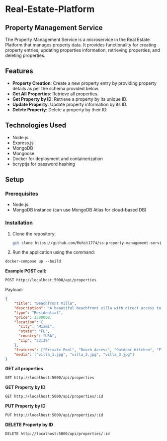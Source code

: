 # Real-Estate-Platform
## Property Management Service

The Property Management Service is a microservice in the Real Estate Platform that manages property data. It provides functionality for creating property entries, updating properties information, retrieving properties, and deleting properties. 

## Features

- **Property Creation**: Create a new property entry by providing property details as per the schema provided below.
- **Get All Properties**: Retrieve all properties.
- **Get Property by ID**: Retrieve a property by its unique ID.
- **Update Property**: Update property information by its ID.
- **Delete Property**: Delete a property by their ID.

## Technologies Used

- Node.js
- Express.js
- MongoDB
- Mongoose
- Docker for deployment and containerization
- bcryptjs for password hashing

## Setup

### Prerequisites

- Node.js
- MongoDB instance (can use MongoDB Atlas for cloud-based DB)

### Installation

1. Clone the repository:

   ```bash
   git clone https://github.com/Mohit1774/ss-property-management-service.git


2. Run the application using the command:

  ```markdown
  docker-compose up --build
  ```


**Example POST call:**

```markdown
POST http://localhost:5000/api/properties
```

Payload: 

```json
{
    "title": "Beachfront Villa",
    "description": "A beautiful beachfront villa with direct access to the beach and luxury finishes.",
    "type": "Residential",
    "price": 3500000,
    "location": {
      "city": "Miami",
      "state": "FL",
      "country": "USA",
      "zip": "33139"
    },
    "features": ["Private Pool", "Beach Access", "Outdoor Kitchen", "Fireplace", "Deck"],
    "media": ["villa_1.jpg", "villa_2.jpg", "villa_3.jpg"]
}
```

**GET all properties**

```markdown
GET http://localhost:5000/api/properties
```

**GET Property by ID**

```markdown
GET http://localhost:5000/api/properties/:id
```

**PUT Property by ID**

```markdown
PUT http://localhost:5000/api/properties/:id
```

**DELETE Property by ID**

```markdown
DELETE http://localhost:5000/api/properties/:id
```
 
